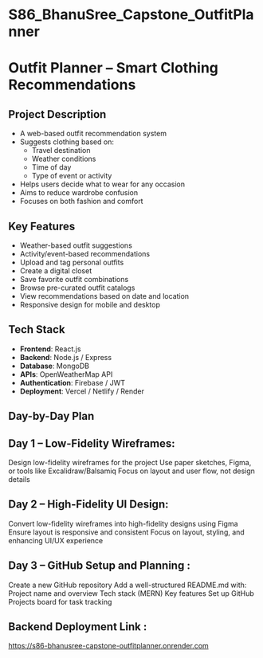 # S86_BhanuSree_Capstone_OutfitPlanner
# Outfit Planner – Smart Clothing Recommendations

##  Project Description

- A web-based outfit recommendation system  
- Suggests clothing based on:  
  - Travel destination  
  - Weather conditions  
  - Time of day  
  - Type of event or activity  
- Helps users decide what to wear for any occasion  
- Aims to reduce wardrobe confusion  
- Focuses on both fashion and comfort  

## Key Features

- Weather-based outfit suggestions  
- Activity/event-based recommendations  
- Upload and tag personal outfits  
- Create a digital closet  
- Save favorite outfit combinations  
- Browse pre-curated outfit catalogs  
- View recommendations based on date and location  
- Responsive design for mobile and desktop  

##  Tech Stack

- **Frontend**: React.js  
- **Backend**: Node.js / Express  
- **Database**: MongoDB  
- **APIs**: OpenWeatherMap API  
- **Authentication**: Firebase / JWT  
- **Deployment**: Vercel / Netlify / Render  

##  Day-by-Day Plan

## Day 1 – Low-Fidelity Wireframes:  

Design low-fidelity wireframes for the project
Use paper sketches, Figma, or tools like Excalidraw/Balsamiq
Focus on layout and user flow, not design details

## Day 2 – High-Fidelity UI Design:
Convert low-fidelity wireframes into high-fidelity designs using Figma
Ensure layout is responsive and consistent
Focus on layout, styling, and enhancing UI/UX experience

## Day 3 – GitHub Setup and Planning :
Create a new GitHub repository 
Add a well-structured README.md with:
Project name and overview
Tech stack (MERN)
Key features
Set up GitHub Projects board for task tracking

## Backend Deployment Link :
 https://s86-bhanusree-capstone-outfitplanner.onrender.com


  

